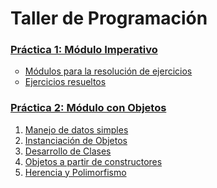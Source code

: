<h1>Taller de Programación</h1>

<h3><a href="/Practica1-Imperativo">Práctica 1: Módulo Imperativo</a></h3>
<ul type="circle">
    <li><a href="/Practica1-Imperativo/Modulos">Módulos para la resolución de ejercicios</a>
    <li><a href="">Ejercicios resueltos</a>
</ul>
<h3><a href="/Practica2-Objetos/TP2021_ProyectoAlumnos">Práctica 2: Módulo con Objetos</a></h3>
<ol type="circle">
  <li><a href="/Practica2-Objetos/TP2021_ProyectoAlumnos/src/tema1_ManejoDeDatosSimples">Manejo de datos simples</a></li>
  <li><a href="/Practica2-Objetos/TP2021_ProyectoAlumnos/src/tema2_InstanciacionDeObjetos">Instanciación de Objetos</a></li>
  <li><a href="/Practica2-Objetos/TP2021_ProyectoAlumnos/src/tema3_DesarrolloDeClases">Desarrollo de Clases</a></li>
  <li><a href="/Practica2-Objetos/TP2021_ProyectoAlumnos/src/tema4_ObjetosAPartirDeConstructores">Objetos a partir de constructores</a></li>
  <li><a href="/Practica2-Objetos/TP2021_ProyectoAlumnos/src/tema5_HerenciaYPolimorfismo">Herencia y Polimorfismo</a></li>
</ol>
